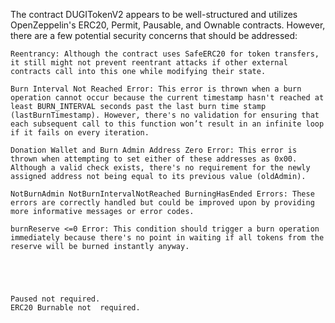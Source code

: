  The contract DUGITokenV2 appears to be well-structured and utilizes OpenZeppelin's ERC20, Permit, Pausable, and Ownable contracts. However, there are a few potential security concerns that should be addressed:

    Reentrancy: Although the contract uses SafeERC20 for token transfers, it still might not prevent reentrant attacks if other external contracts call into this one while modifying their state.

    Burn Interval Not Reached Error: This error is thrown when a burn operation cannot occur because the current timestamp hasn't reached at least BURN_INTERVAL seconds past the last burn time stamp (lastBurnTimestamp). However, there's no validation for ensuring that each subsequent call to this function won’t result in an infinite loop if it fails on every iteration.

    Donation Wallet and Burn Admin Address Zero Error: This error is thrown when attempting to set either of these addresses as 0x00. Although a valid check exists, there's no requirement for the newly assigned address not being equal to its previous value (oldAdmin).

    NotBurnAdmin NotBurnIntervalNotReached BurningHasEnded Errors: These errors are correctly handled but could be improved upon by providing more informative messages or error codes.

    burnReserve <=0 Error: This condition should trigger a burn operation immediately because there's no point in waiting if all tokens from the reserve will be burned instantly anyway.





    Paused not required.
    ERC20 Burnable not  required. 



